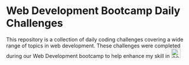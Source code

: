 # Web Development Bootcamp Daily Challenges

This repository is a collection of daily coding challenges covering a wide range of topics in web development. These challenges were completed during our Web Development bootcamp to help enhance my skill in <img src="https://img.shields.io/badge/CSS3-282C34?logo=css3&logoColor=1572B6" alt="CSS3 logo" title="CSS3" height="25" />


